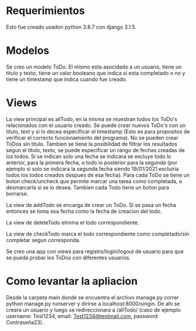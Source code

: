 # Requerimientos
Esto fue creado usadon python 3.8.7 con django 3.1.5.

# Modelos
Se creo un modelo ToDo. El mismo esta asocidado a un usuario, tiene un titulo y texto, tiene un valor booleano que indica si esta completado o no y tiene un timestamp que indica cuando fue creado.

# Views
La view principal es allTodo, en la misma se muestran todos los ToDo's relacionados con el usuario creado.
Se puede crear nuevos ToDo's con un titulo, text y si lo decea especificar el timestamp (Esto es para propositos de verificar el correcto funcionamiento del programa). No se pueden crear ToDos sin titulo.
Tambien se tiene la posibilidad de filtrar los resultados segun el titulo, texto, se puede especificar un rango de fechas creadas de los todos. Si se indican solo una fecha se indicara se excluye todo lo anterior, para la primera fecha, o todo lo posterior para la segunda (por ejemplo si solo se indicara la segunda fecha siendo 19/01/2021 excluiria todos los todos creados despues de esa fecha).
Para cada ToDo se tiene un boton check/uncheck que permite marcar una tarea como completada, o desmarcarla si se lo desea. Tambien cada Todo tiene un boton para borrarse.

La view de addTodo se encarga de crear un ToDo. Si se pasa un fecha entonces se toma esa fecha como la fecha de creacion del todo.

La view de deleteTodo elimina el todo correspondiente.

La view de checkTodo marca el todo correspondiente como completado/sin completar segun corresponda.

Se creo una app con views para registro/login/logout de usuario para que se pueda probar los ToDos con diferentes usuarios.

# Como levantar la apliacion

Desde la carpeta main donde se encuentra el archivo manage.py  correr python manage.py runserver y dirirse a localhost:8000/singin. De ahi se creara un usuario y luego se redireccionara a /allTodo/ (caso de ejemplo username: Test1234, email: Test1234@testmail.com, password: Contraseña23).